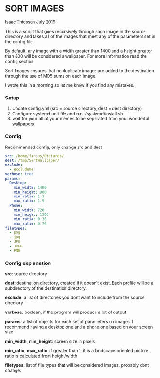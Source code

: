 # SORT IMAGES
Isaac Thiessen July 2019

This is a script that goes recursively through each image in the source directory and takes all of 
the images that meet any of the parameters set in the config file. 

By default, any image with a width greater than 1400 and a height greater than 800 will be considered a wallpaper. 
For more information read the config section.

Sort Images ensures that no duplicate images are added to the destination through the use of MD5 sums on each image.

I wrote this in a morning so let me know if you find any mistakes.
### Setup
1. Update config.yml (src = source directory, dest = dest directory)
2. Configure systemd unit file and run ./systemd/install.sh
3. wait for your all of your memes to be seperated from your wonderful wallpapers

### Config
Recommended config, only change src and dest
```yaml
src: /home/fargus/Pictures/
dest: /tmp/SortWallpaper/
exclude:
  - excludeme
verbose: true
params:
  Desktop:
    min_width: 1400
    min_height: 800
    min_ratio: 1.3
    max_ratio: 1.9
  Phone:
    min_width: 720
    min_height: 1500
    min_ratio: 0.36
    max_ratio: 0.76
filetypes:
  - png
  - jpg
  - JPG
  - JPEG
  - PNG
```
### Config explanation

**src**: source directory

**dest**: destination directory, created if it doesn't exist. Each profile will be a subdirectory of the destination directory.

**exclude**: a list of directories you dont want to include from the source directory

**verbose**: boolean, if the program will produce a lot of output

**params**: a list of objects for each set of parameters on images. I recommend having a desktop one and a phone one based on your screen size

**min_width**, **min_height**: screen size in pixels

**min_ratio**, **max_ratio**: if greater than 1, it is a landscape oriented picture. ratio is calculated from height/width
 
**filetypes**: list of file types that will be considered images, probably dont change.
